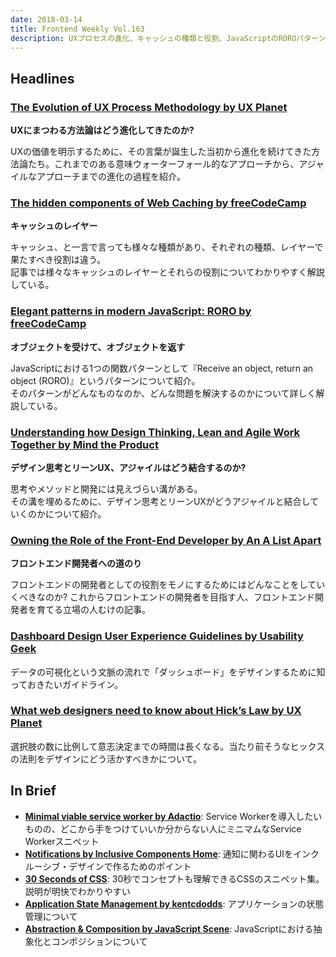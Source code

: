 ```yaml
---
date: 2018-03-14
title: Frontend Weekly Vol.163
description: UXプロセスの進化、キャッシュの種類と役割、JavaScriptのROROパターン、計12リンク
---
```


## Headlines

### [The Evolution of UX Process Methodology by UX Planet](https://uxplanet.org/the-evolution-of-ux-process-methodology-47f52557178b)

**UXにまつわる方法論はどう進化してきたのか?**

UXの価値を明示するために、その言葉が誕生した当初から進化を続けてきた方法論たち。これまでのある意味ウォーターフォール的なアプローチから、アジャイルなアプローチまでの進化の過程を紹介。

### [The hidden components of Web Caching by freeCodeCamp](https://medium.freecodecamp.org/the-hidden-components-of-web-caching-970854fe2c49)

**キャッシュのレイヤー**

キャッシュ、と一言で言っても様々な種類があり、それぞれの種類、レイヤーで果たすべき役割は違う。  
記事では様々なキャッシュのレイヤーとそれらの役割についてわかりやすく解説している。

### [Elegant patterns in modern JavaScript: RORO by freeCodeCamp](https://medium.freecodecamp.org/elegant-patterns-in-modern-javascript-roro-be01e7669cbd)

**オブジェクトを受けて、オブジェクトを返す**

JavaScriptにおける1つの関数パターンとして『Receive an object, return an object (RORO)』というパターンについて紹介。  
そのパターンがどんなものなのか、どんな問題を解決するのかについて詳しく解説している。

### [Understanding how Design Thinking, Lean and Agile Work Together by Mind the Product](https://www.mindtheproduct.com/2017/09/understanding-design-thinking-lean-agile-work-together/)


**デザイン思考とリーンUX、アジャイルはどう結合するのか?**

思考やメソッドと開発には見えづらい溝がある。  
その溝を埋めるために、デザイン思考とリーンUXがどうアジャイルと結合していくのかについて紹介。

### [Owning the Role of the Front-End Developer by An A List Apart](http://alistapart.com/article/owning-the-role-of-the-front-end-developer)

**フロントエンド開発者への道のり**

フロントエンドの開発者としての役割をモノにするためにはどんなことをしていくべきなのか?  これからフロントエンドの開発者を目指す人、フロントエンド開発者を育てる立場の人むけの記事。

### [Dashboard Design User Experience Guidelines by Usability Geek](https://usabilitygeek.com/dashboard-design-user-experience-guidelines/)

データの可視化という文脈の流れで「ダッシュボード」をデザインするために知っておきたいガイドライン。

### [What web designers need to know about Hick’s Law by UX Planet](https://uxplanet.org/what-web-designers-need-to-know-about-hicks-law-4601b7dc0470)

選択肢の数に比例して意志決定までの時間は長くなる。当たり前そうなヒックスの法則をデザインにどう活かすべきかについて。

## In Brief

- [**Minimal viable service worker by Adactio**](https://adactio.com/journal/13540): Service Workerを導入したいものの、どこから手をつけていいか分からない人にミニマムなService Workerスニペット
- [**Notifications by Inclusive Components Home**](https://inclusive-components.design/notifications/): 通知に関わるUIをインクルーシブ・デザインで作るためのポイント
- [**30 Seconds of CSS**](https://atomiks.github.io/30-seconds-of-css/): 30秒でコンセプトも理解できるCSSのスニペット集。説明が明快でわかりやすい
- [**Application State Management by kentcdodds**](https://blog.kentcdodds.com/application-state-management-66de608ccb24): アプリケーションの状態管理について
- [**Abstraction & Composition by JavaScript Scene**](https://medium.com/javascript-scene/abstraction-composition-cb2849d5bdd6): JavaScriptにおける抽象化とコンポジションについて